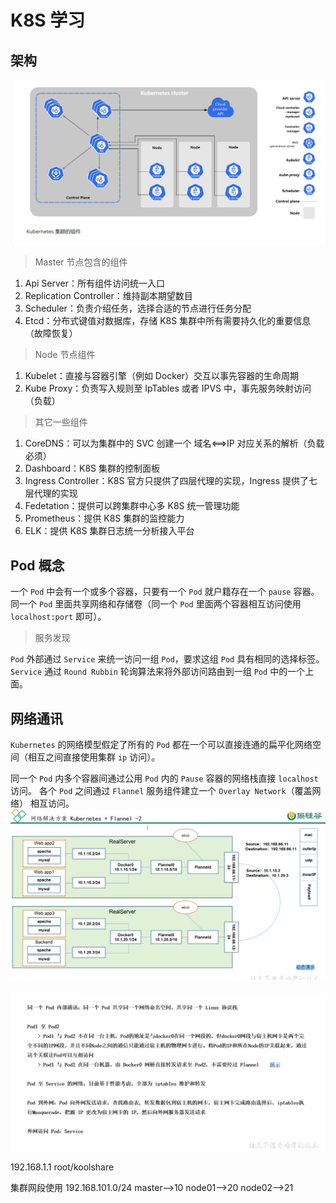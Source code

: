 # K8S 学习

## 架构

![img](images/image-20230318004646.png)

> Master 节点包含的组件

1. Api Server：所有组件访问统一入口
2. Replication Controller：维持副本期望数目
3. Scheduler：负责介绍任务，选择合适的节点进行任务分配
4. Etcd：分布式键值对数据库，存储 K8S 集群中所有需要持久化的重要信息（故障恢复）

> Node 节点组件

1. Kubelet：直接与容器引擎（例如 Docker）交互以事先容器的生命周期
2. Kube Proxy：负责写入规则至 IpTables 或者 IPVS 中，事先服务映射访问（负载）

> 其它一些组件

1. CoreDNS：可以为集群中的 SVC 创建一个 域名<==>IP 对应关系的解析（负载必须）
2. Dashboard：K8S 集群的控制面板
3. Ingress Controller：K8S 官方只提供了四层代理的实现，Ingress 提供了七层代理的实现
4. Fedetation：提供可以跨集群中心多 K8S 统一管理功能
5. Prometheus：提供 K8S 集群的监控能力
6. ELK：提供 K8S 集群日志统一分析接入平台

## Pod 概念

一个 `Pod` 中会有一个或多个容器，只要有一个 `Pod` 就户籍存在一个 `pause` 容器。同一个 `Pod` 里面共享网络和存储卷（同一个 `Pod` 里面两个容器相互访问使用 `localhost:port` 即可）。

> 服务发现

`Pod` 外部通过 `Service` 来统一访问一组 `Pod`，要求这组 `Pod` 具有相同的选择标签。`Service` 通过 `Round Rubbin` 轮询算法来将外部访问路由到一组 `Pod` 中的一个上面。

## 网络通讯

`Kubernetes` 的网络模型假定了所有的 `Pod` 都在一个可以直接连通的扁平化网络空间（相互之间直接使用集群 `ip` 访问）。

同一个 `Pod` 内多个容器间通过公用 `Pod` 内的 `Pause` 容器的网络栈直接 `localhost` 访问。
各个 `Pod` 之间通过 `Flannel` 服务组件建立一个 `Overlay Network`（覆盖网络） 相互访问。
![img](images/Img_2023-03-18_22-07-00.png)

![img](images/Img_2023-03-18_22-14-26.png)



192.168.1.1
root/koolshare




集群网段使用 192.168.101.0/24 
master-->10
node01-->20
node02-->21

